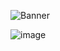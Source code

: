 





![Banner](https://github.com/amike68/amike68/assets/147053561/b9f553c3-8c8e-4b16-b52e-3e6a81c86d85)



![image](https://github.com/amike68/amike68/assets/147053561/f0d31e4a-8743-4c5e-bfd7-8d4891f37423)




